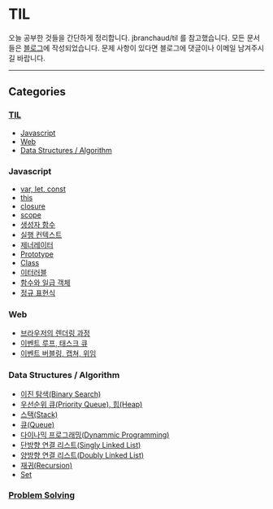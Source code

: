 # TIL
오늘 공부한 것들을 간단하게 정리합니다.
jbranchaud/til 를 참고했습니다. 모든 문서들은 [블로그](https://velog.io/@ken1204)에 작성되었습니다. 문제 사항이 있다면 블로그에 댓글이나 이메일 남겨주시길 바랍니다.
<hr />

## Categories
### [TIL](https://velog.io/@ken1204)
- [Javascript](#Javascript)
- [Web](#Web)
- [Data Structures / Algorithm](#data-structures--algorithm)
### Javascript
- [var, let, const](https://velog.io/@ken1204/let-const-%ED%82%A4%EC%9B%8C%EB%93%9C%EC%99%80-%EB%B8%94%EB%A1%9D-%EB%A0%88%EB%B2%A8-%EC%8A%A4%EC%BD%94%ED%94%84-15)
- [this](https://velog.io/@ken1204?tag=this)
- [closure](https://velog.io/@ken1204/%ED%81%B4%EB%A1%9C%EC%A0%80-24)
- [scope](https://velog.io/@ken1204?tag=scope)
- [생성자 함수](https://velog.io/@ken1204/%EC%83%9D%EC%84%B1%EC%9E%90-%ED%95%A8%EC%88%98%EC%97%90-%EC%9D%98%ED%95%9C-%EA%B0%9D%EC%B2%B4-%EC%83%9D%EC%84%B1-17)
- [실행 컨텍스트](https://velog.io/@ken1204/%EC%8B%A4%ED%96%89-%EC%BB%A8%ED%85%8D%EC%8A%A4%ED%8A%B8-23)
- [제너레이터](https://velog.io/@ken1204/46-%EC%A0%9C%EB%84%88%EB%A0%88%EC%9D%B4%ED%84%B0)
- [Prototype](https://velog.io/@ken1204/%ED%94%84%EB%A1%9C%ED%86%A0%ED%83%80%EC%9E%85-19)
- [Class](https://velog.io/@ken1204/%ED%81%B4%EB%9E%98%EC%8A%A4-25)
- [이터러블](https://velog.io/@ken1204/%EC%9D%B4%ED%84%B0%EB%9F%AC%EB%B8%94-34)
- [함수와 일급 객체](https://velog.io/@ken1204/%ED%95%A8%EC%88%98%EC%99%80-%EC%9D%BC%EA%B8%89-%EA%B0%9D%EC%B2%B4-18)
- [정규 표현식](https://velog.io/@ken1204/RegExp-31)

### Web
- [브라우저의 렌더링 과정](https://velog.io/@ken1204/%EB%B8%8C%EB%9D%BC%EC%9A%B0%EC%A0%80%EC%9D%98-%EB%A0%8C%EB%8D%94%EB%A7%81-%EA%B3%BC%EC%A0%95-38)
- [이벤트 루프, 태스크 큐](https://velog.io/@ken1204/%EC%9D%B4%EB%B2%A4%ED%8A%B8-%EB%A3%A8%ED%94%84)
- [이벤트 버블링, 캡쳐, 위임](https://velog.io/@ken1204/%EC%9D%B4%EB%B2%A4%ED%8A%B8-%EB%B2%84%EB%B8%94%EB%A7%81-%EC%BA%A1%EC%B3%90-%EC%9C%84%EC%9E%84)

### Data Structures / Algorithm
- [이진 탐색(Binary Search)](https://velog.io/@ken1204/%EC%9D%B4%EC%A7%84-%EA%B2%80%EC%83%89-Binary-Search)
- [우선순위 큐(Priority Queue), 힙(Heap)](https://velog.io/@ken1204/%EC%9A%B0%EC%84%A0%EC%88%9C%EC%9C%84-%ED%81%90Priority-Queue-%ED%9E%99Heap)
- [스택(Stack)](https://velog.io/@ken1204/%EC%8A%A4%ED%83%9D-Stack)
- [큐(Queue)](https://velog.io/@ken1204/%ED%81%90-4)
- [다이나믹 프로그래밍(Dynammic Programming)](https://velog.io/@ken1204/%EB%8B%A4%EC%9D%B4%EB%82%98%EB%AF%B9-%ED%94%84%EB%A1%9C%EA%B7%B8%EB%9E%98%EB%B0%8DDP)
- [단방향 연결 리스트(Singly Linked List)](https://velog.io/@ken1204/JS-%EC%97%B0%EA%B2%B0%EB%A6%AC%EC%8A%A4%ED%8A%B8-Linked-List)
- [양방향 연결 리스트(Doubly Linked List)](https://velog.io/@ken1204/Doubly-Linked-List)
- [재귀(Recursion)](https://velog.io/@ken1204/JS-%EC%9E%AC%EA%B7%80)
- [Set](https://velog.io/@ken1204/Set-06)


### [Problem Solving](https://github.com/tTab1204/LeetCode/tree/main/%EC%A3%BC%EC%98%81)
